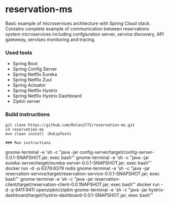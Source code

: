 # reservation-ms
Basic example of microservices architecture with Spring Cloud stack. Contains complete example of communication between reservations system microservices including confgiuration server, service discovery, API gateweay, servises monitoring and tracing.

### Used tools
- Spring Boot
- Spring Config Server
- Spring Netflix Eureka
- Spring Netflix Zuul
- Spring Actuator
- Spring Netflix Hystrix
- Spring Netflix Hystrix Dashboard
- Zipkin server

### Build instructions
```
git clone https://github.com/Rolan2772/reservation-ms.git
cd reservation-ms
mvn clean install -DskipTests

### Run instructions
```
gnome-terminal -e 'sh -c "java -jar config-server/target/config-server-0.0.1-SNAPSHOT.jar; exec bash"'
gnome-terminal -e 'sh -c "java -jar eureka-server/target/eureka-server-0.0.1-SNAPSHOT.jar; exec bash"'
docker run -d -p 6379:6379 redis
gnome-terminal -e 'sh -c "java -jar reservation-service/target/reservation-service-0.0.1-SNAPSHOT.jar; exec bash"'
gnome-terminal -e 'sh -c "java -jar reservation-client/target/reservation-client-0.0.1NAPSHOT.jar; exec bash"'
docker run -d -p 9411:9411 openzipkin/zipkin
gnome-terminal -e 'sh -c "java -jar hystrix-dashboard/target/hystrix-dashboard-0.0.1-SNAPSHOT.jar; exec bash"'
